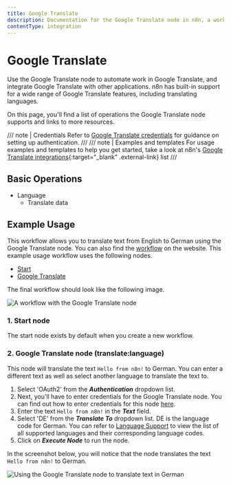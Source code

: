 ```yaml
---
title: Google Translate
description: Documentation for the Google Translate node in n8n, a workflow automation platform. Includes details of operations and configuration, and links to examples and credentials information.
contentType: integration
---
```


# Google Translate

Use the Google Translate node to automate work in Google Translate, and integrate Google Translate with other applications. n8n has built-in support for a wide range of Google Translate features, including translating languages.

On this page, you'll find a list of operations the Google Translate node supports and links to more resources.

/// note | Credentials
Refer to [Google Translate credentials](/integrations/builtin/credentials/google/) for guidance on setting up authentication. 
///
/// note | Examples and templates
For usage examples and templates to help you get started, take a look at n8n's [Google Translate integrations](https://n8n.io/integrations/google-translate/){:target="_blank" .external-link} list
///

## Basic Operations

* Language
    * Translate data

## Example Usage

This workflow allows you to translate text from English to German using the Google Translate node. You can also find the [workflow](https://n8n.io/workflows/743) on the website. This example usage workflow uses the following nodes.
- [Start](/integrations/builtin/core-nodes/n8n-nodes-base.start/)
- [Google Translate]()

The final workflow should look like the following image.

![A workflow with the Google Translate node](/_images/integrations/builtin/app-nodes/googletranslate/workflow.png)

### 1. Start node

The start node exists by default when you create a new workflow.

### 2. Google Translate node (translate:language)

This node will translate the text `Hello from n8n!` to German. You can enter a different text as well as select another language to translate the text to.

1. Select 'OAuth2' from the ***Authentication*** dropdown list.
2. Next, you'll have to enter credentials for the Google Translate node. You can find out how to enter credentials for this node [here](/integrations/builtin/credentials/google/).
3. Enter the text `Hello from n8n!` in the ***Text*** field.
4. Select 'DE' from the ***Translate To*** dropdown list. DE is the language code for German. You can refer to [Language Support](https://cloud.google.com/translate/docs/languages) to view the list of all supported languages and their corresponding language codes.
5. Click on ***Execute Node*** to run the node.

In the screenshot below, you will notice that the node translates the text `Hello from n8n!` to German.

![Using the Google Translate node to translate text in German](/_images/integrations/builtin/app-nodes/googletranslate/googletranslate_node.png)

